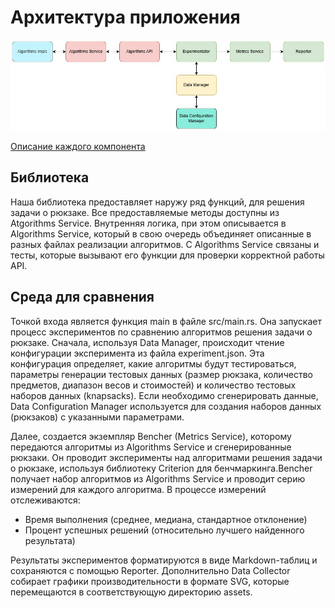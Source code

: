 # Архитектура приложения

![](architecture-diagram.png)

[Описание каждого компонента](architecture-components.md)

## Библиотека 
Наша библиотека предоставляет наружу ряд функций, для решения задачи о рюкзаке. 
Все предоставляемые методы доступны из Atgorithms Service. Внутренняя логика, при этом описывается в Algorithms Service, который в свою очередь объединяет описанные в разных файлах реализации алгоритмов. 
С Algorithms Service связаны и тесты, которые вызывают его функции для проверки корректной работы API. 

## Среда для сравнения
Точкой входа является функция main в файле src/main.rs. Она запускает процесс экспериментов по сравнению алгоритмов решения задачи о рюкзаке. Сначала, используя Data Manager, происходит чтение конфигурации эксперимента из файла experiment.json. Эта конфигурация определяет, какие алгоритмы будут тестироваться, параметры генерации тестовых данных (размер рюкзака, количество предметов, диапазон весов и стоимостей) и количество тестовых наборов данных (knapsacks). Если необходимо сгенерировать данные, Data Configuration Manager используется для создания наборов данных (рюкзаков) с указанными параметрами.

Далее, создается экземпляр Bencher (Metrics Service), которому передаются алгоритмы из Algorithms Service и сгенерированные рюкзаки. Он проводит эксперименты над алгоритмами решения задачи о рюкзаке, используя библиотеку Criterion для бенчмаркинга.Bencher получает набор алгоритмов из Algorithms Service и проводит серию измерений для каждого алгоритма. В процессе измерений отслеживаются:
- Время выполнения (среднее, медиана, стандартное отклонение)
- Процент успешных решений (относительно лучшего найденного результата)
  
Результаты экспериментов форматируются в виде Markdown-таблиц и сохраняются с помощью Reporter. Дополнительно Data Collector собирает графики производительности в формате SVG, которые перемещаются в соответствующую директорию assets.
